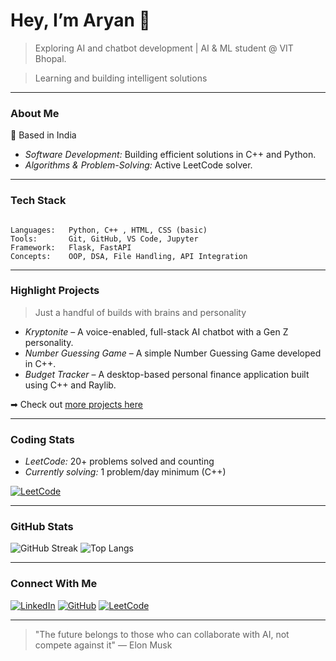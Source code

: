 # Hey, I’m Aryan 👋

> Exploring AI and chatbot development | AI & ML student @ VIT Bhopal.

> Learning and building intelligent solutions

---

### About Me

📍 Based in India
- *Software Development:* Building efficient solutions in C++ and Python.
- *Algorithms & Problem-Solving:* Active LeetCode solver.

---

### Tech Stack

```

Languages:   Python, C++ , HTML, CSS (basic)
Tools:       Git, GitHub, VS Code, Jupyter
Framework:   Flask, FastAPI
Concepts:    OOP, DSA, File Handling, API Integration

```

---

### Highlight Projects

> Just a handful of builds with brains and personality

* *Kryptonite* – A voice-enabled, full-stack AI chatbot with a Gen Z personality.
* *Number Guessing Game* – A simple Number Guessing Game developed in C++.
* *Budget Tracker* – A desktop-based personal finance application built using C++ and Raylib.

➡ Check out [more projects here](https://github.com/aryankumarrai?tab=repositories)

---

### Coding Stats

* *LeetCode:* 20+ problems solved and counting
* *Currently solving:* 1 problem/day minimum (C++)

[![LeetCode](https://leetcard.jacoblin.cool/aryankumarrai?theme=dark\&font=Karma\&ext=contest)](https://leetcode.com/aryankumarrai/)

---

### GitHub Stats

![GitHub Streak](https://streak-stats.demolab.com?user=aryankumarrai\&theme=tokyonight)
![Top Langs](https://github-readme-stats.vercel.app/api/top-langs/?username=aryankumarrai\&layout=compact\&theme=radical)

---

### Connect With Me

[![LinkedIn](https://img.shields.io/badge/-LinkedIn-blue?style=flat\&logo=linkedin)](https://www.linkedin.com/in/aryankumarrai)
[![GitHub](https://img.shields.io/badge/-GitHub-black?style=flat\&logo=github)](https://github.com/aryankumarrai)
[![LeetCode](https://img.shields.io/badge/-LeetCode-orange?style=flat\&logo=leetcode)](https://leetcode.com/u/aryankumarrai)

---

> "The future belongs to those who can collaborate with AI, not compete against it" — Elon Musk
